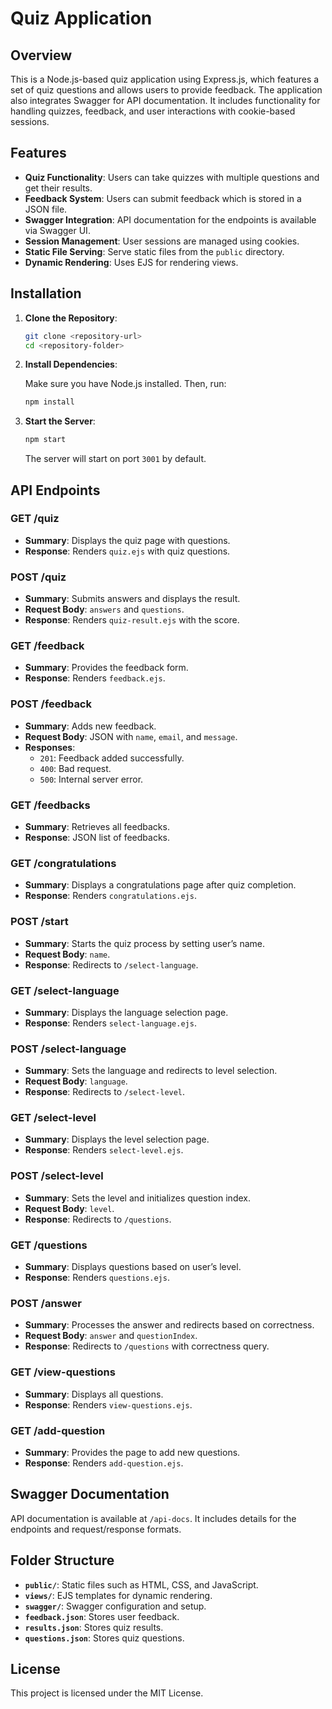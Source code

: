# Quiz Application

## Overview

This is a Node.js-based quiz application using Express.js, which features a set of quiz questions and allows users to provide feedback. The application also integrates Swagger for API documentation. It includes functionality for handling quizzes, feedback, and user interactions with cookie-based sessions.

## Features

- **Quiz Functionality**: Users can take quizzes with multiple questions and get their results.
- **Feedback System**: Users can submit feedback which is stored in a JSON file.
- **Swagger Integration**: API documentation for the endpoints is available via Swagger UI.
- **Session Management**: User sessions are managed using cookies.
- **Static File Serving**: Serve static files from the `public` directory.
- **Dynamic Rendering**: Uses EJS for rendering views.

## Installation

1. **Clone the Repository**:

   ```bash
   git clone <repository-url>
   cd <repository-folder>
   ```

2. **Install Dependencies**:

   Make sure you have Node.js installed. Then, run:

   ```bash
   npm install
   ```

3. **Start the Server**:

   ```bash
   npm start
   ```

   The server will start on port `3001` by default.

## API Endpoints

### GET /quiz

- **Summary**: Displays the quiz page with questions.
- **Response**: Renders `quiz.ejs` with quiz questions.

### POST /quiz

- **Summary**: Submits answers and displays the result.
- **Request Body**: `answers` and `questions`.
- **Response**: Renders `quiz-result.ejs` with the score.

### GET /feedback

- **Summary**: Provides the feedback form.
- **Response**: Renders `feedback.ejs`.

### POST /feedback

- **Summary**: Adds new feedback.
- **Request Body**: JSON with `name`, `email`, and `message`.
- **Responses**:
  - `201`: Feedback added successfully.
  - `400`: Bad request.
  - `500`: Internal server error.

### GET /feedbacks

- **Summary**: Retrieves all feedbacks.
- **Response**: JSON list of feedbacks.

### GET /congratulations

- **Summary**: Displays a congratulations page after quiz completion.
- **Response**: Renders `congratulations.ejs`.

### POST /start

- **Summary**: Starts the quiz process by setting user’s name.
- **Request Body**: `name`.
- **Response**: Redirects to `/select-language`.

### GET /select-language

- **Summary**: Displays the language selection page.
- **Response**: Renders `select-language.ejs`.

### POST /select-language

- **Summary**: Sets the language and redirects to level selection.
- **Request Body**: `language`.
- **Response**: Redirects to `/select-level`.

### GET /select-level

- **Summary**: Displays the level selection page.
- **Response**: Renders `select-level.ejs`.

### POST /select-level

- **Summary**: Sets the level and initializes question index.
- **Request Body**: `level`.
- **Response**: Redirects to `/questions`.

### GET /questions

- **Summary**: Displays questions based on user’s level.
- **Response**: Renders `questions.ejs`.

### POST /answer

- **Summary**: Processes the answer and redirects based on correctness.
- **Request Body**: `answer` and `questionIndex`.
- **Response**: Redirects to `/questions` with correctness query.

### GET /view-questions

- **Summary**: Displays all questions.
- **Response**: Renders `view-questions.ejs`.

### GET /add-question

- **Summary**: Provides the page to add new questions.
- **Response**: Renders `add-question.ejs`.

## Swagger Documentation

API documentation is available at `/api-docs`. It includes details for the endpoints and request/response formats.

## Folder Structure

- **`public/`**: Static files such as HTML, CSS, and JavaScript.
- **`views/`**: EJS templates for dynamic rendering.
- **`swagger/`**: Swagger configuration and setup.
- **`feedback.json`**: Stores user feedback.
- **`results.json`**: Stores quiz results.
- **`questions.json`**: Stores quiz questions.

## License

This project is licensed under the MIT License.
